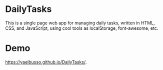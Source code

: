 # DailyTasks
This is a single page web app for managing daily tasks, written in HTML, CSS, and JavaScript, using cool tools as localStorage, font-awesome, etc.
# Demo 
https://yaelbusso.github.io/DailyTasks/.
